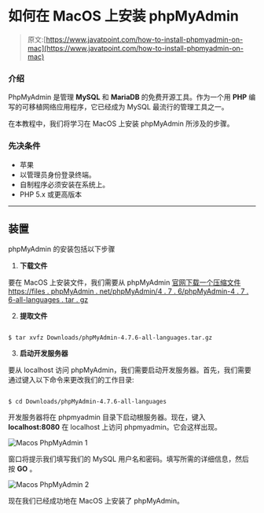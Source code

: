 # 如何在 MacOS 上安装 phpMyAdmin

> 原文:[https://www.javatpoint.com/how-to-install-phpmyadmin-on-mac](https://www.javatpoint.com/how-to-install-phpmyadmin-on-mac)

### 介绍

PhpMyAdmin 是管理 **MySQL** 和 **MariaDB** 的免费开源工具。作为一个用 **PHP** 编写的可移植网络应用程序，它已经成为 MySQL 最流行的管理工具之一。

在本教程中，我们将学习在 MacOS 上安装 phpMyAdmin 所涉及的步骤。

### 先决条件

*   苹果
*   以管理员身份登录终端。
*   自制程序必须安装在系统上。
*   PHP 5.x 或更高版本

* * *

## 装置

phpMyAdmin 的安装包括以下步骤

1) **下载文件**

要在 MacOS 上安装文件，我们需要从 phpMyAdmin [官网下载一个压缩文件 https://files . phpMyAdmin . net/phpMyAdmin/4 . 7 . 6/phpMyAdmin-4 . 7 . 6-all-languages . tar . gz](https://files.phpmyadmin.net/phpMyAdmin/4.7.6/phpMyAdmin-4.7.6-all-languages.tar.gz)

2) **提取文件**

```

$ tar xvfz Downloads/phpMyAdmin-4.7.6-all-languages.tar.gz

```

3) **启动开发服务器**

要从 localhost 访问 phpMyAdmin，我们需要启动开发服务器。首先，我们需要通过键入以下命令来更改我们的工作目录:

```

$ cd Downloads/phpMyAdmin-4.7.6-all-languages

```

开发服务器将在 phpmyadmin 目录下启动根服务器。现在，键入 **localhost:8080** 在 localhost 上访问 phpmyadmin。它会这样出现。

![Macos PhpMyAdmin 1](../Images/5cb5c998542e9fc99acabea184fe1a0a.png)

窗口将提示我们填写我们的 MySQL 用户名和密码。填写所需的详细信息，然后按 **GO** 。

![Macos PhpMyAdmin 2](../Images/83c671dedbc78cb46290683187e76b10.png)

现在我们已经成功地在 MacOS 上安装了 phpMyAdmin。